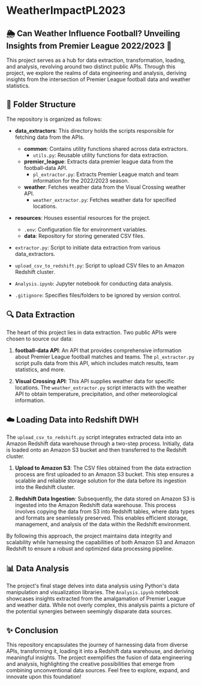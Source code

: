 # WeatherImpactPL2023

## 🌦️ Can Weather Influence Football? Unveiling Insights from Premier League 2022/2023 🌟
This project serves as a hub for data extraction, transformation, loading, and analysis, revolving around two distinct public APIs. Through this project, we explore the realms of data engineering and analysis, deriving insights from the intersection of Premier League football data and weather statistics.

## 📂 Folder Structure
The repository is organized as follows:

- **data_extractors**: This directory holds the scripts responsible for fetching data from the APIs.
  - **common**: Contains utility functions shared across data extractors.
    - `utils.py`: Reusable utility functions for data extraction.
  - **premier_league**: Extracts data premier league data from the football-data API.
    - `pl_extractor.py`: Extracts Premier League match and team information for the 2022/2023 season.
  - **weather**: Fetches weather data from the Visual Crossing weather API.
    - `weather_extractor.py`: Fetches weather data for specified locations.

- **resources**: Houses essential resources for the project.
  - `.env`: Configuration file for environment variables.
  - **data**: Repository for storing generated CSV files.

- `extractor.py`: Script to initiate data extraction from various data_extractors.
- `upload_csv_to_redshift.py`: Script to upload CSV files to an Amazon Redshift cluster.
- `Analysis.ipynb`: Jupyter notebook for conducting data analysis.

- `.gitignore`: Specifies files/folders to be ignored by version control.

## 🔍 Data Extraction
The heart of this project lies in data extraction. Two public APIs were chosen to source our data:

1. **football-data API**: An API that provides comprehensive information about Premier League football matches and teams. The `pl_extractor.py` script pulls data from this API, which includes match results, team statistics, and more.

2. **Visual Crossing API**: This API supplies weather data for specific locations. The `weather_extractor.py` script interacts with the weather API to obtain temperature, precipitation, and other meteorological information.

## ☁️ Loading Data into Redshift DWH
The `upload_csv_to_redshift.py` script integrates extracted data into an Amazon Redshift data warehouse through a two-step process. Initially, data is loaded onto an Amazon S3 bucket and then transferred to the Redshift cluster.

1. **Upload to Amazon S3**: The CSV files obtained from the data extraction process are first uploaded to an Amazon S3 bucket. This step ensures a scalable and reliable storage solution for the data before its ingestion into the Redshift cluster.

2. **Redshift Data Ingestion**: Subsequently, the data stored on Amazon S3 is ingested into the Amazon Redshift data warehouse. This process involves copying the data from S3 into Redshift tables, where data types and formats are seamlessly preserved. This enables efficient storage, management, and analysis of the data within the Redshift environment.

By following this approach, the project maintains data integrity and scalability while harnessing the capabilities of both Amazon S3 and Amazon Redshift to ensure a robust and optimized data processing pipeline.


## 📊 Data Analysis
The project's final stage delves into data analysis using Python's data manipulation and visualization libraries. The `Analysis.ipynb` notebook showcases insights extracted from the amalgamation of Premier League and weather data. While not overly complex, this analysis paints a picture of the potential synergies between seemingly disparate data sources.

## ✨ Conclusion
This repository encapsulates the journey of harnessing data from diverse APIs, transforming it, loading it into a Redshift data warehouse, and deriving meaningful insights. The project exemplifies the fusion of data engineering and analysis, highlighting the creative possibilities that emerge from combining unconventional data sources. Feel free to explore, expand, and innovate upon this foundation!